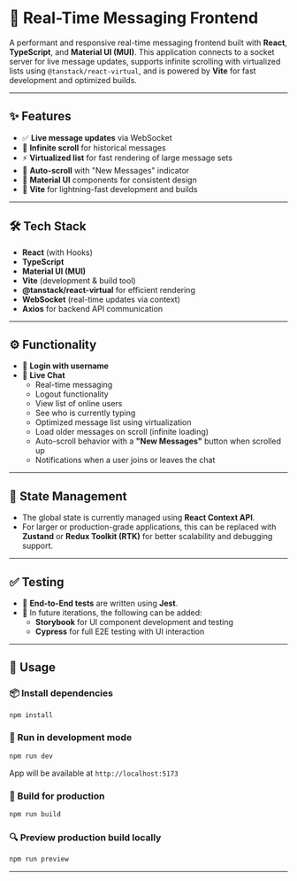 # 💬 Real-Time Messaging Frontend

A performant and responsive real-time messaging frontend built with **React**, **TypeScript**, and **Material UI (MUI)**. This application connects to a socket server for live message updates, supports infinite scrolling with virtualized lists using `@tanstack/react-virtual`, and is powered by **Vite** for fast development and optimized builds.

---

## ✨ Features

- ✅ **Live message updates** via WebSocket
- 🔄 **Infinite scroll** for historical messages
- ⚡ **Virtualized list** for fast rendering of large message sets
- 🧠 **Auto-scroll** with "New Messages" indicator
- 🎨 **Material UI** components for consistent design
- 🚀 **Vite** for lightning-fast development and builds

---

## 🛠 Tech Stack

- **React** (with Hooks)
- **TypeScript**
- **Material UI (MUI)**
- **Vite** (development & build tool)
- **@tanstack/react-virtual** for efficient rendering
- **WebSocket** (real-time updates via context)
- **Axios** for backend API communication

---

## ⚙️ Functionality

- 🔐 **Login with username**
- 💬 **Live Chat**
  - Real-time messaging
  - Logout functionality
  - View list of online users
  - See who is currently typing
  - Optimized message list using virtualization
  - Load older messages on scroll (infinite loading)
  - Auto-scroll behavior with a **"New Messages"** button when scrolled up
  - Notifications when a user joins or leaves the chat

---

## 🧩 State Management

- The global state is currently managed using **React Context API**.
- For larger or production-grade applications, this can be replaced with **Zustand** or **Redux Toolkit (RTK)** for better scalability and debugging support.

---

## ✅ Testing

- 🧪 **End-to-End tests** are written using **Jest**.
- 📌 In future iterations, the following can be added:
  - **Storybook** for UI component development and testing
  - **Cypress** for full E2E testing with UI interaction

---

## 🚀 Usage

### 📦 Install dependencies

```bash
npm install
```

### 🧪 Run in development mode

```bash
npm run dev
```

App will be available at `http://localhost:5173`

### 🔨 Build for production

```bash
npm run build
```

### 🔍 Preview production build locally

```bash
npm run preview
```

---
